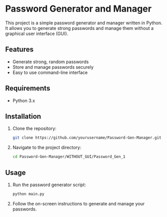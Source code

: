 # Password Generator and Manager

This project is a simple password generator and manager written in Python. It allows you to generate strong passwords and manage them without a graphical user interface (GUI).

## Features

- Generate strong, random passwords
- Store and manage passwords securely
- Easy to use command-line interface

## Requirements

- Python 3.x

## Installation

1. Clone the repository:
    ```bash
    git clone https://github.com/yourusername/Password-Gen-Manager.git
    ```
2. Navigate to the project directory:
    ```bash
    cd Password-Gen-Manager/WITHOUT_GUI/Password_Gen_1
    ```

## Usage

1. Run the password generator script:
    ```bash
    python main.py
    ```
2. Follow the on-screen instructions to generate and manage your passwords.

